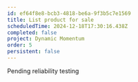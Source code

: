 ```yaml
---
id: ef64f8e8-bcb3-4818-be6a-9f3b5c7e1569
title: List product for sale
scheduledTime: 2024-12-18T17:30:16.438Z
completed: false
project: Dynamic Momentum
order: 5
persistent: false
---
```


Pending reliability testing
